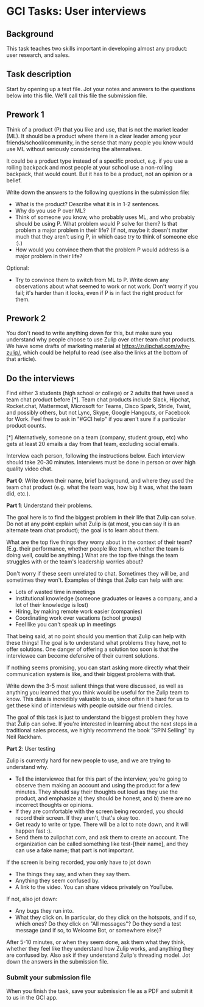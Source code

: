 # GCI Tasks: User interviews

## Background

This task teaches two skills important in developing almost any product:
user research, and sales.

## Task description

Start by opening up a text file. Jot your notes and answers to the questions
below into this file.  We'll call this file the submission file.

## Prework 1

Think of a product (P) that you like and use, that is not the market leader
(ML). It should be a product where there is a clear leader among your
friends/school/community, in the sense that many people you know would use
ML without seriously considering the alternatives.

It could be a product type instead of a specific product, e.g. if you use a
rolling backpack and most people at your school use a non-rolling backpack,
that would count. But it has to be a product, not an opinion or a belief.

Write down the answers to the following questions in the submission file:

* What is the product? Describe what it is in 1-2 sentences.
* Why do you use P over ML?
* Think of someone you know, who probably uses ML, and who probably should
  be using P. What problem would P solve for them? Is that problem a major
  problem in their life? (If not, maybe it doesn't matter much that they
  aren't using P, in which case try to think of someone else :).)
* How would you convince them that the problem P would address is a major
  problem in their life?

Optional:

* Try to convince them to switch from ML to P. Write down any observations
  about what seemed to work or not work. Don't worry if you fail; it's
  harder than it looks, even if P is in fact the right product for them.

## Prework 2

You don't need to write anything down for this, but make sure you understand
why people choose to use Zulip over other team chat products. We have some
drafts of marketing material at https://zulipchat.com/why-zulip/, which
could be helpful to read (see also the links at the bottom of that article).

## Do the interviews

Find either 3 students (high school or college) or 2 adults that have used a
team chat product before [*]. Team chat products include Slack, Hipchat,
Rocket.chat, Mattermost, Microsoft for Teams, Cisco Spark, Stride, Twist,
and possibly others, but not Lync, Skype, Google Hangouts, or Facebook for
Work. Feel free to ask in "#GCI help" if you aren't sure if a particular
product counts.

[*] Alternatively, someone on a team (company, student group, etc) who gets
at least 20 emails a day from that team, excluding social emails.

Interview each person, following the instructions below. Each interview
should take 20-30 minutes. Interviews must be done in person or over high
quality video chat.

**Part 0**: Write down their name, brief background, and where they used the
  team chat product (e.g. what the team was, how big it was, what the team
  did, etc.).

**Part 1**: Understand their problems.

The goal here is to find the biggest problem in their life that Zulip can
solve. Do not at any point explain what Zulip is (at most, you can say it is
an alternate team chat product); the goal is to learn about them.

What are the top five things they worry about in the context of their team?
(E.g. their performance, whether people like them, whether the team is doing
well, could be anything.) What are the top five things the team struggles
with or the team's leadership worries about?

Don't worry if these seem unrelated to chat. Sometimes they will be, and
sometimes they won't. Examples of things that Zulip can help with are:
* Lots of wasted time in meetings
* Institutional knowledge (someone graduates or leaves a company, and a lot
  of their knowledge is lost)
* Hiring, by making remote work easier (companies)
* Coordinating work over vacations (school groups)
* Feel like you can't speak up in meetings

That being said, at no point should you mention that Zulip can help with
these things! The goal is to understand what problems they have, not to
offer solutions. One danger of offering a solution too soon is that the
interviewee can become defensive of their current solutions.

If nothing seems promising, you can start asking more directly what their
communication system is like, and their biggest problems with that.

Write down the 3-5 most salient things that were discussed, as well as
anything you learned that you think would be useful for the Zulip team to
know. This data is incredibly valuable to us, since often it's hard for us
to get these kind of interviews with people outside our friend circles.

The goal of this task is just to understand the biggest problem they have
that Zulip can solve. If you're interested in learning about the next steps
in a traditional sales process, we highly recommend the book "SPIN Selling"
by Neil Rackham.

**Part 2**: User testing

Zulip is currently hard for new people to use, and we are trying to
understand why.

* Tell the interviewee that for this part of the interview, you're going to
  observe them making an account and using the product for a few
  minutes. They should say their thoughts out loud as they use the product,
  and emphasize a) they should be honest, and b) there are no incorrect
  thoughts or opinions.
* If they are comfortable with the screen being recorded, you should record
  their screen. If they aren't, that's okay too.
* Get ready to write or type. There will be a lot to note down, and it will
  happen fast :).
* Send them to zulipchat.com, and ask them to create an account. The
  organization can be called something like test-[their name], and they can
  use a fake name; that part is not important.

If the screen is being recorded, you only have to jot down
* The things they say, and when they say them.
* Anything they seem confused by.
* A link to the video. You can share videos privately on YouTube.

If not, also jot down:
* Any bugs they run into.
* What they click on. In particular, do they click on the hotspots, and if
  so, which ones? Do they click on "All messages"? Do they send a test
  message (and if so, to Welcome Bot, or somewhere else)?

After 5-10 minutes, or when they seem done, ask them what they think,
whether they feel like they understand how Zulip works, and anything they
are confused by. Also ask if they understand Zulip's threading model.  Jot
down the answers in the submission file.

### Submit your submission file

When you finish the task, save your submission file as a PDF and submit it to
us in the GCI app.
